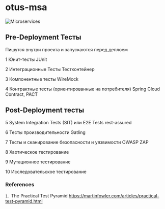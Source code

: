 # otus-msa
<img src="https://i.postimg.cc/9FHZfC2j/Microservices.png" alt="Microservices"/>  

Pre-Deployment Тесты
--------------------
Пишутся внутри проекта и запускаются перед деплоем

1 Юнит-тесты
JUnit

2 Интеграционные Тесты
Тестконтейнер

3 Компонентные тесты
WireMock

4 Контрактные тесты (ориентированные на потребителя)
Spring Cloud Contract, PACT

Post-Deployment тесты
---------------------
5 System Integration Tests (SIT) или E2E Tests
rest-assured

6 Тесты производительности
Gatling

7 Тесты и сканирование безопасности и уязвимости
OWASP ZAP

8 Хаотическое тестирование

9 Мутационное тестирование

10 Исследовательское тестирование

### References 

`1.` The Practical Test Pyramid https://martinfowler.com/articles/practical-test-pyramid.html 